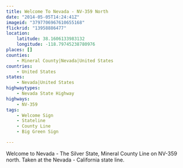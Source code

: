 ```yaml
---
title: Welcome To Nevada - NV-359 North
date: "2014-05-05T14:24:41Z"
imageid: "3797706967610655168"
flickrid: "13958886477"
location:
    latitude: 38.1606133983132
    longitude: -118.79745238780976
places: []
counties:
    - Mineral County|Nevada|United States
countries:
    - United States
states:
    - Nevada|United States
highwaytypes:
    - Nevada State Highway
highways:
    - NV-359
tags:
    - Welcome Sign
    - Stateline
    - County Line
    - Big Green Sign

---
```

Welcome to Nevada - The Silver State, Mineral County Line on NV-359 north.  Taken at the Nevada - California state line.